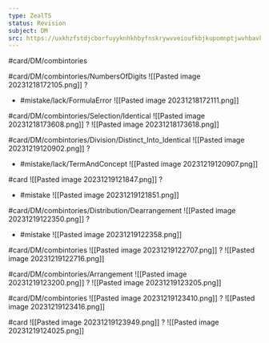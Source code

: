 ```yaml
---
type: ZealTS
status: Revision
subject: DM
src: https://uxkhzfstdjcborfuyyknhkhbyfnskrywvveioufkbjkupomnptjwvhbavkysuhi.vercel.app/solution.html?testId=62cea4de176fa70fc2706afb
---
```

#card/DM/combintories 

#card/DM/combintories/NumbersOfDigits
![[Pasted image 20231218172105.png]]
?
- #mistake/lack/FormulaError 
![[Pasted image 20231218172111.png]] 

#card/DM/combintories/Selection/Identical
![[Pasted image 20231218173608.png]]
?
![[Pasted image 20231218173618.png]] 

#card/DM/combintories/Division/Distinct_Into_Identical
![[Pasted image 20231219120902.png]]
?
- #mistake/lack/TermAndConcept 
![[Pasted image 20231219120907.png]] 

#card
![[Pasted image 20231219121847.png]]
?
- #mistake
![[Pasted image 20231219121851.png]] <!--SR:!2024-02-03,14,190--> 

#card/DM/combintories/Distribution/Dearrangement
![[Pasted image 20231219122350.png]]
?
- #mistake
![[Pasted image 20231219122358.png]] 

#card/DM/combintories 
![[Pasted image 20231219122707.png]]
?
![[Pasted image 20231219122716.png]] 

#card/DM/combintories/Arrangement
![[Pasted image 20231219123200.png]]
?
![[Pasted image 20231219123205.png]] 

#card/DM/combintories 
![[Pasted image 20231219123410.png]]
?
![[Pasted image 20231219123416.png]] 

#card
![[Pasted image 20231219123949.png]]
?
![[Pasted image 20231219124025.png]] <!--SR:!2024-01-28,4,170--> 

